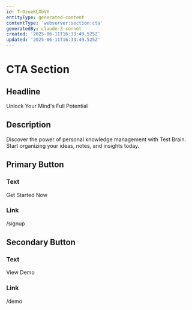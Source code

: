 ```yaml
---
id: T-OzoeKLXbVY
entityType: generated-content
contentType: 'webserver:section:cta'
generatedBy: claude-3-sonnet
created: '2025-06-11T16:33:49.525Z'
updated: '2025-06-11T16:33:49.525Z'
---
```

# CTA Section

## Headline
Unlock Your Mind's Full Potential

## Description
Discover the power of personal knowledge management with Test Brain. Start organizing your ideas, notes, and insights today.

## Primary Button
### Text
Get Started Now

### Link
/signup

## Secondary Button
### Text
View Demo

### Link
/demo
